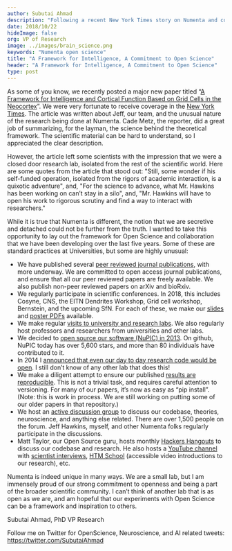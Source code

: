 ```yaml
---
author: Subutai Ahmad
description: "Following a recent New York Times story on Numenta and co-founder Jeff Hawkins, VP of Research Subutai Ahmad lays out Numenta's framework for Open Science and collaboration that the company has been developing over the last five years. Read the blog to learn about Numenta's practices, some of which are standard practices at Universities and some of which are highly unusual."
date: 2018/10/22   
hideImage: false
org: VP of Research
image: ../images/brain_science.png
keywords: "Numenta open science"
title: "A Framework for Intelligence, A Commitment to Open Science"
header: "A Framework for Intelligence, A Commitment to Open Science"
type: post
---
```


As some of you know, we recently posted a major new paper titled “[A Framework for Intelligence and Cortical Function Based on Grid Cells in the Neocortex](/neuroscience-research/research-publications/papers/a-framework-for-intelligence-and-cortical-function-based-on-grid-cells-in-the-neocortex/)”. We were very fortunate to receive coverage in the [New York Times](https://www.nytimes.com/2018/10/14/technology/jeff-hawkins-brain-research.html). The article was written about Jeff, our team, and the unusual nature of the research being done at Numenta. Cade Metz, the reporter, did a great job of summarizing, for the layman, the science behind the theoretical framework. The scientific material can be hard to understand, so I appreciated the clear description.

However, the article left some scientists with the impression that we were a closed door research lab, isolated from the rest of the scientific world. Here are some quotes from the article that stood out:  "Still, some wonder if his self-funded operation, isolated from the rigors of academic interaction, is a quixotic adventure", and, "For the science to advance, what Mr. Hawkins has been working on can’t stay in a silo", and, "Mr. Hawkins will have to open his work to rigorous scrutiny and find a way to interact with researchers."

While it is true that Numenta is different, the notion that we are secretive and detached could not be further from the truth. I wanted to take this opportunity to lay out the framework for Open Science and collaboration that we have been developing over the last five years. Some of these are standard practices at Universities, but some are highly unusual:

* We have published several [peer reviewed journal publications](/neuroscience-research/research-publications/papers/), with more underway. We are committed to open access journal publications, and ensure that all our peer reviewed papers are freely available. We also publish non-peer reviewed papers on arXiv and bioRxiv.
* We regularly participate in scientific conferences. In 2018, this includes Cosyne, CNS, the EITN Dendrites Workshop, Grid cell workshop, Bernstein, and the upcoming SfN. For each of these, we make our [slides](https://www.slideshare.net/numenta) and [poster PDFs](/neuroscience-research/research-publications/posters/) available.
* We make regular [visits to university and research labs](/company/events/). We also regularly host professors and researchers from universities and other labs.
* We decided to [open source our software (NuPIC) in 2013](https://numenta.org/blog/2013/06/03/introducing-nupic/). On github, NuPIC today has over 5,600 stars, and more than 80 individuals have contributed to it.
* In 2014 I [announced that even our day to day research code would be open](/blog/2014/09/17/increasing-research-transparency/). I still don’t know of any other lab that does this!
* We make a diligent attempt to ensure our published [results are reproducible](https://github.com/numenta/htmpapers). This is not a trivial task, and requires careful attention to versioning. For many of our papers, it’s now as easy as “pip install”. (Note: this is work in process. We are still working on putting some of our older papers in that repository.)
* We host an [active discussion group](https://discourse.numenta.org) to discuss our codebase, theories, neuroscience, and anything else related. There are over 1,500 people on the forum. Jeff Hawkins, myself, and other Numenta folks regularly participate in the discussions.
* Matt Taylor, our Open Source guru, hosts monthly [Hackers Hangouts](https://discourse.numenta.org/c/other-topics/talks-and-events) to discuss our codebase and research. He also hosts a [YouTube channel](https://www.youtube.com/HTMSchool) with [scientist interviews](https://www.youtube.com/playlist?list=PL3yXMgtrZmDrzFUcO01dM_5bdej3NYK0G), [HTM School](https://numenta.org/htm-school/) (accessible video introductions to our research), etc.

Numenta is indeed unique in many ways. We are a small lab, but I am immensely proud of our strong commitment to openness and being a part of the broader scientific community. I can’t think of another lab that is as open as we are, and am hopeful that our experiments with Open Science can be a framework and inspiration to others.

Subutai Ahmad, PhD
VP Research

Follow me on Twitter for OpenScience, Neuroscience, and AI related tweets: https://twitter.com/SubutaiAhmad
